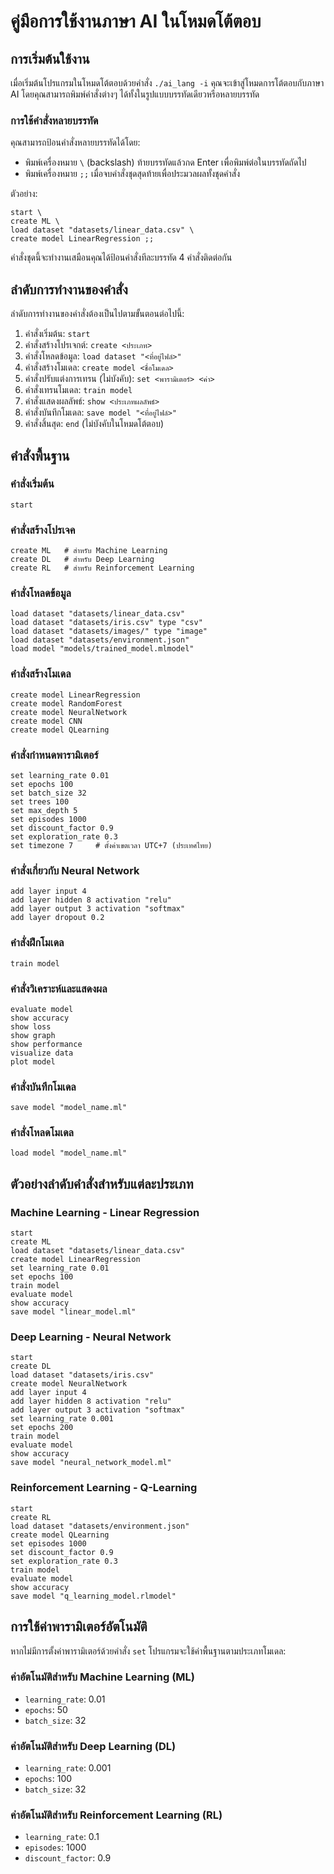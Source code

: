 
# คู่มือการใช้งานภาษา AI ในโหมดโต้ตอบ

## การเริ่มต้นใช้งาน

เมื่อเริ่มต้นโปรแกรมในโหมดโต้ตอบด้วยคำสั่ง `./ai_lang -i` คุณจะเข้าสู่โหมดการโต้ตอบกับภาษา AI โดยคุณสามารถพิมพ์คำสั่งต่างๆ ได้ทั้งในรูปแบบบรรทัดเดียวหรือหลายบรรทัด

### การใช้คำสั่งหลายบรรทัด

คุณสามารถป้อนคำสั่งหลายบรรทัดได้โดย:
- พิมพ์เครื่องหมาย `\` (backslash) ท้ายบรรทัดแล้วกด Enter เพื่อพิมพ์ต่อในบรรทัดถัดไป
- พิมพ์เครื่องหมาย `;;` เมื่อจบคำสั่งชุดสุดท้ายเพื่อประมวลผลทั้งชุดคำสั่ง

ตัวอย่าง:
```
start \
create ML \
load dataset "datasets/linear_data.csv" \
create model LinearRegression ;;
```

คำสั่งชุดนี้จะทำงานเสมือนคุณได้ป้อนคำสั่งทีละบรรทัด 4 คำสั่งติดต่อกัน

## ลำดับการทำงานของคำสั่ง

ลำดับการทำงานของคำสั่งต้องเป็นไปตามขั้นตอนต่อไปนี้:

1. คำสั่งเริ่มต้น: `start`
2. คำสั่งสร้างโปรเจกต์: `create <ประเภท>`
3. คำสั่งโหลดข้อมูล: `load dataset "<ที่อยู่ไฟล์>"`
4. คำสั่งสร้างโมเดล: `create model <ชื่อโมเดล>`
5. คำสั่งปรับแต่งการเทรน (ไม่บังคับ): `set <พารามิเตอร์> <ค่า>`
6. คำสั่งเทรนโมเดล: `train model`
7. คำสั่งแสดงผลลัพธ์: `show <ประเภทผลลัพธ์>`
8. คำสั่งบันทึกโมเดล: `save model "<ที่อยู่ไฟล์>"`
9. คำสั่งสิ้นสุด: `end` (ไม่บังคับในโหมดโต้ตอบ)

## คำสั่งพื้นฐาน

### คำสั่งเริ่มต้น
```
start
```

### คำสั่งสร้างโปรเจค
```
create ML   # สำหรับ Machine Learning
create DL   # สำหรับ Deep Learning
create RL   # สำหรับ Reinforcement Learning
```

### คำสั่งโหลดข้อมูล
```
load dataset "datasets/linear_data.csv"
load dataset "datasets/iris.csv" type "csv"
load dataset "datasets/images/" type "image"
load dataset "datasets/environment.json"
load model "models/trained_model.mlmodel"
```

### คำสั่งสร้างโมเดล
```
create model LinearRegression
create model RandomForest
create model NeuralNetwork
create model CNN
create model QLearning
```

### คำสั่งกำหนดพารามิเตอร์
```
set learning_rate 0.01
set epochs 100
set batch_size 32
set trees 100
set max_depth 5
set episodes 1000
set discount_factor 0.9
set exploration_rate 0.3
set timezone 7     # ตั้งค่าเขตเวลา UTC+7 (ประเทศไทย)
```

### คำสั่งเกี่ยวกับ Neural Network
```
add layer input 4
add layer hidden 8 activation "relu"
add layer output 3 activation "softmax"
add layer dropout 0.2
```

### คำสั่งฝึกโมเดล
```
train model
```

### คำสั่งวิเคราะห์และแสดงผล
```
evaluate model
show accuracy
show loss
show graph
show performance
visualize data
plot model
```

### คำสั่งบันทึกโมเดล
```
save model "model_name.ml"
```

### คำสั่งโหลดโมเดล
```
load model "model_name.ml"
```

## ตัวอย่างลำดับคำสั่งสำหรับแต่ละประเภท

### Machine Learning - Linear Regression
```
start
create ML
load dataset "datasets/linear_data.csv"
create model LinearRegression
set learning_rate 0.01
set epochs 100
train model
evaluate model
show accuracy
save model "linear_model.ml"
```

### Deep Learning - Neural Network
```
start
create DL
load dataset "datasets/iris.csv"
create model NeuralNetwork
add layer input 4
add layer hidden 8 activation "relu"
add layer output 3 activation "softmax"
set learning_rate 0.001
set epochs 200
train model
evaluate model
show accuracy
save model "neural_network_model.ml"
```

### Reinforcement Learning - Q-Learning
```
start
create RL
load dataset "datasets/environment.json"
create model QLearning
set episodes 1000
set discount_factor 0.9
set exploration_rate 0.3
train model
evaluate model
show accuracy
save model "q_learning_model.rlmodel"
```

## การใช้ค่าพารามิเตอร์อัตโนมัติ

หากไม่มีการตั้งค่าพารามิเตอร์ด้วยคำสั่ง `set` โปรแกรมจะใช้ค่าพื้นฐานตามประเภทโมเดล:

### ค่าอัตโนมัติสำหรับ Machine Learning (ML)
- `learning_rate`: 0.01
- `epochs`: 50
- `batch_size`: 32

### ค่าอัตโนมัติสำหรับ Deep Learning (DL)
- `learning_rate`: 0.001
- `epochs`: 100
- `batch_size`: 32

### ค่าอัตโนมัติสำหรับ Reinforcement Learning (RL)
- `learning_rate`: 0.1
- `episodes`: 1000
- `discount_factor`: 0.9

